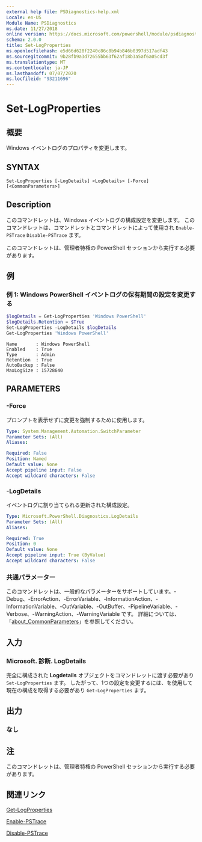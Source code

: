 ```yaml
---
external help file: PSDiagnostics-help.xml
Locale: en-US
Module Name: PSDiagnostics
ms.date: 11/27/2018
online version: https://docs.microsoft.com/powershell/module/psdiagnostics/set-logproperties?view=powershell-7.1&WT.mc_id=ps-gethelp
schema: 2.0.0
title: Set-LogProperties
ms.openlocfilehash: e5d66d628f2240c86c8b94b846b0397d517adf43
ms.sourcegitcommit: 9b28fb9a3d72655bb63f62af18b3a5af6a05cd3f
ms.translationtype: MT
ms.contentlocale: ja-JP
ms.lasthandoff: 07/07/2020
ms.locfileid: "93211696"
---
```

# Set-LogProperties

## 概要
Windows イベントログのプロパティを変更します。

## SYNTAX

```
Set-LogProperties [-LogDetails] <LogDetails> [-Force] [<CommonParameters>]
```

## Description

このコマンドレットは、Windows イベントログの構成設定を変更します。 このコマンドレットは、コマンドレットとコマンドレットによって使用され `Enable-PSTrace` `Disable-PSTrace` ます。

このコマンドレットは、管理者特権の PowerShell セッションから実行する必要があります。

## 例

### 例 1: Windows PowerShell イベントログの保有期間の設定を変更する

```powershell
$logDetails = Get-LogProperties 'Windows PowerShell'
$logDetails.Retention = $True
Set-LogProperties -LogDetails $logDetails
Get-LogProperties 'Windows PowerShell'
```

```Output
Name       : Windows PowerShell
Enabled    : True
Type       : Admin
Retention  : True
AutoBackup : False
MaxLogSize : 15728640
```

## PARAMETERS

### -Force

プロンプトを表示せずに変更を強制するために使用します。

```yaml
Type: System.Management.Automation.SwitchParameter
Parameter Sets: (All)
Aliases:

Required: False
Position: Named
Default value: None
Accept pipeline input: False
Accept wildcard characters: False
```

### -LogDetails

イベントログに割り当てられる更新された構成設定。

```yaml
Type: Microsoft.PowerShell.Diagnostics.LogDetails
Parameter Sets: (All)
Aliases:

Required: True
Position: 0
Default value: None
Accept pipeline input: True (ByValue)
Accept wildcard characters: False
```

### 共通パラメーター

このコマンドレットは、一般的なパラメーターをサポートしています。-Debug、-ErrorAction、-ErrorVariable、-InformationAction、-InformationVariable、-OutVariable、-OutBuffer、-PipelineVariable、-Verbose、-WarningAction、-WarningVariable です。 詳細については、「[about_CommonParameters](https://go.microsoft.com/fwlink/?LinkID=113216)」を参照してください。

## 入力

### Microsoft. 診断. LogDetails

完全に構成された **Logdetails** オブジェクトをコマンドレットに渡す必要があり `Set-LogProperties` ます。
したがって、1つの設定を変更するには、を使用して現在の構成を取得する必要があり `Get-LogProperties` ます。

## 出力

### なし

## 注

このコマンドレットは、管理者特権の PowerShell セッションから実行する必要があります。

## 関連リンク

[Get-LogProperties](Get-LogProperties.md)

[Enable-PSTrace](Enable-PSTrace.md)

[Disable-PSTrace](Disable-PSTrace.md)

